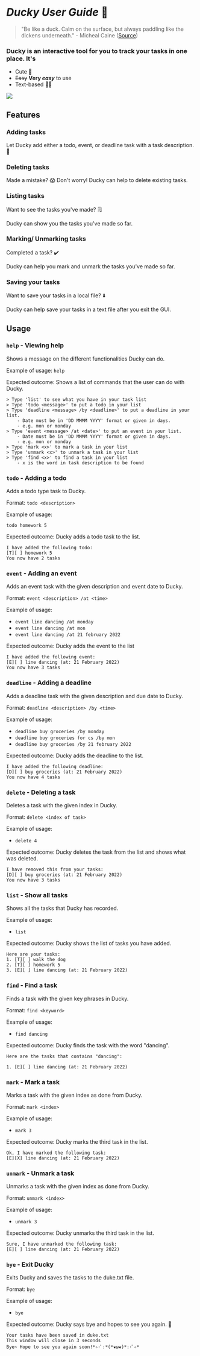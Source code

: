 # _Ducky User Guide_ 🦆
> "Be like a duck. Calm on the surface, but always paddling like the dickens underneath." - Micheal Caine ([Source](https://quotecatalog.com/quote/michael-caine-be-like-a-duck-baVAqop#:~:text=%E2%80%9CBe%20like%20a%20duck.,paddling%20like%20the%20dickens%20underneath.%E2%80%9D))

### Ducky is an interactive tool for you to track your tasks in one place. It's
- Cute 🐣
- ~~Easy~~ **Very _easy_** to use
- Text-based 🧑‍💻

![](Ui.png)

## Features 

### Adding tasks

Let Ducky add either a todo, event, or deadline task with a task description. 🌟

### Deleting tasks

Made a mistake? 😱 Don't worry! Ducky can help to delete existing tasks.

### Listing tasks

Want to see the tasks you've made? 🗒 

Ducky can show you the tasks you've made so far.

### Marking/ Unmarking tasks

Completed a task? ✔️

Ducky can help you mark and unmark the tasks you've made so far.

### Saving your tasks

Want to save your tasks in a local file? ⬇️

Ducky can help save your tasks in a text file after you exit the GUI. 

## Usage

### `help` - Viewing help

Shows a message on the different functionalities Ducky can do.

Example of usage: 
`help`

Expected outcome:
Shows a list of commands that the user can do with Ducky.

```
> Type 'list' to see what you have in your task list
> Type 'todo <message>' to put a todo in your list
> Type 'deadline <message> /by <deadline>' to put a deadline in your list.
    - Date must be in 'DD MMMM YYYY' format or given in days.
    - e.g. mon or monday
> Type 'event <message> /at <date>' to put an event in your list.
    - Date must be in 'DD MMMM YYYY' format or given in days.
    - e.g. mon or monday
> Type 'mark <x>' to mark a task in your list
> Type 'unmark <x>' to unmark a task in your list
> Type 'find <x>' to find a task in your list
    - x is the word in task description to be found
```


### `todo` - Adding a todo
Adds a todo type task to Ducky.

Format: `todo <description>`

Example of usage:

`todo homework 5`

Expected outcome: Ducky adds a todo task to the list.

```
I have added the following todo:
[T][ ] homework 5
You now have 2 tasks
```

### `event` - Adding an event

Adds an event task with the given description and event date to Ducky.

Format: `event <description> /at <time>`

Example of usage:

- `event line dancing /at monday`
- `event line dancing /at mon`
- `event line dancing /at 21 february 2022`

Expected outcome: Ducky adds the event to the list

```
I have added the following event:
[E][ ] line dancing (at: 21 February 2022)
You now have 3 tasks
```

### `deadline` - Adding a deadline

Adds a deadline task with the given description and due date to Ducky.

Format: `deadline <description> /by <time>`

Example of usage:

- `deadline buy groceries /by monday`
- `deadline buy groceries for cs /by mon`
- `deadline buy groceries /by 21 february 2022`

Expected outcome: Ducky adds the deadline to the list.

```
I have added the following deadline:
[D][ ] buy groceries (at: 21 February 2022)
You now have 4 tasks
```

### `delete` - Deleting a task

Deletes a task with the given index in Ducky.

Format: `delete <index of task>`

Example of usage:
- `delete 4`

Expected outcome: Ducky deletes the task from the list and shows what was deleted.

```
I have removed this from your tasks:
[D][ ] buy groceries (at: 21 February 2022)
You now have 3 tasks
```

### `list` - Show all tasks

Shows all the tasks that Ducky has recorded.

Example of usage:
- `list`

Expected outcome: Ducky shows the list of tasks you have added.

```
Here are your tasks:
1. [T][ ] walk the dog
2. [T][ ] homework 5
3. [E][ ] line dancing (at: 21 February 2022)
```

### `find` - Find a task

Finds a task with the given key phrases in Ducky.

Format: `find <keyword>`

Example of usage:
- `find dancing`

Expected outcome: Ducky finds the task with the word "dancing".

```
Here are the tasks that contains "dancing":

1. [E][ ] line dancing (at: 21 February 2022)
```

### `mark` - Mark a task

Marks a task with the given index as done from Ducky.

Format: `mark <index>`

Example of usage:
- `mark 3`

Expected outcome: Ducky marks the third task in the list.

```
Ok, I have marked the following task:
[E][X] line dancing (at: 21 February 2022)
```

### `unmark` - Unmark a task

Unmarks a task with the given index as done from Ducky.

Format: `unmark <index>`

Example of usage:
- `unmark 3`

Expected outcome: Ducky unmarks the third task in the list.

```
Sure, I have unmarked the following task:
[E][ ] line dancing (at: 21 February 2022)
```
### `bye` - Exit Ducky

Exits Ducky and saves the tasks to the duke.txt file.

Format: `bye`

Example of usage:
- `bye`

Expected outcome: Ducky says bye and hopes to see you again. 🥺

```
Your tasks have been saved in duke.txt
This window will close in 3 seconds
Bye~ Hope to see you again soon!*✧･ﾟ:*(*❦ω❦)*:･ﾟ✧*
```
